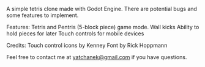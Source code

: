 A simple tetris clone made with Godot Engine.
There are potential bugs and some features to implement. 

Features:
Tetris and Pentris (5-block piece) game mode.
Wall kicks
Ability to hold pieces for later
Touch controls for mobile devices

Credits:
Touch control icons by Kenney
Font by Rick Hoppmann

Feel free to contact me at yatchanek@gmail.com if you have questions.